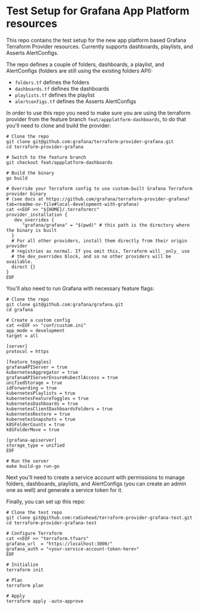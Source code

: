 # Test Setup for Grafana App Platform resources

This repo contains the test setup for the new app platform based Grafana Terraform Provider resources. Currently supports dashboards, playlists, and Asserts AlertConfigs.

The repo defines a couple of folders, dashboards, a playlist, and AlertConfigs (folders are still using the existing folders API):

* `folders.tf` defines the folders
* `dashboards.tf` defines the dashboards
* `playlists.tf` defines the playlist
* `alertconfigs.tf` defines the Asserts AlertConfigs

In order to use this repo you need to make sure you are using the terraform provider from the feature branch `feat/appplatform-dashboards`, to do that you'll need to clone and build the provider:
```console
# Clone the repo
git clone git@github.com:grafana/terraform-provider-grafana.git
cd terraform-provider-grafana

# Switch to the feature branch
git checkout feat/appplatform-dashboards

# Build the binary
go build

# Override your Terraform config to use custom-built Grafana Terraform provider binary
# (see docs at https://github.com/grafana/terraform-provider-grafana?tab=readme-ov-file#local-development-with-grafana)
cat <<EOF >> "${HOME}/.terraformrc"
provider_installation {
   dev_overrides {
      "grafana/grafana" = "$(pwd)" # this path is the directory where the binary is built
  }
  # For all other providers, install them directly from their origin provider
  # registries as normal. If you omit this, Terraform will _only_ use
  # the dev_overrides block, and so no other providers will be available.
  direct {}
}
EOF
```

You'll also need to run Grafana with necessary feature flags:
```console
# Clone the repo
git clone git@github.com:grafana/grafana.git
cd grafana

# Create a custom config
cat <<EOF >> "conf/custom.ini"
app_mode = development
target = all

[server]
protocol = https

[feature_toggles]
grafanaAPIServer = true
kubernetesAggregator = true
grafanaAPIServerEnsureKubectlAccess = true
unifiedStorage = true
idForwarding = true
kubernetesPlaylists = true
kubernetesFeatureToggles = true
kubernetesDashboards = true
kubernetesClientDashboardsFolders = true
kubernetesRestore = true
kubernetesSnapshots = true
k8SFolderCounts = true
k8SFolderMove = true

[grafana-apiserver]
storage_type = unified
EOF

# Run the server
make build-go run-go
```

Next you'll need to create a service account with permissions to manage folders, dashboards, playlists, and AlertConfigs (you can create an admin one as well) and generate a service token for it.

Finally, you can set up this repo:
```console
# Clone the test repo
git clone git@github.com:radiohead/terraform-provider-grafana-test.git
cd terraform-provider-grafana-test

# Configure Terraform
cat <<EOF >> "terraform.tfvars"
grafana_url  = "https://localhost:3000/"
grafana_auth = "<your-service-account-token-here>"
EOF

# Initialize
terraform init

# Plan
terraform plan

# Apply
terraform apply -auto-approve
```